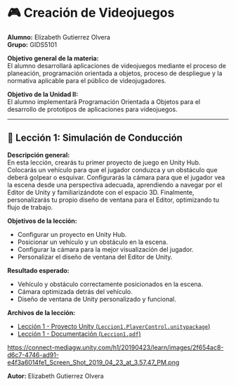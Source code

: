 # 🎮 Creación de Videojuegos 

**Alumno:** Elizabeth Gutierrez Olvera  
**Grupo:** GIDS5101  

**Objetivo general de la materia:**  
El alumno desarrollará aplicaciones de videojuegos mediante el proceso de planeación, programación orientada a objetos, proceso de despliegue y la normativa aplicable para el público de videojugadores.  

**Objetivo de la Unidad II:**  
El alumno implementará Programación Orientada a Objetos para el desarrollo de prototipos de aplicaciones para videojuegos.  

---

## 📘 Lección 1: Simulación de Conducción

**Descripción general:**  
En esta lección, crearás tu primer proyecto de juego en Unity Hub. Colocarás un vehículo para que el jugador conduzca y un obstáculo que deberá golpear o esquivar. Configurarás la cámara para que el jugador vea la escena desde una perspectiva adecuada, aprendiendo a navegar por el Editor de Unity y familiarizándote con el espacio 3D. Finalmente, personalizarás tu propio diseño de ventana para el Editor, optimizando tu flujo de trabajo.

**Objetivos de la lección:**
- Configurar un proyecto en Unity Hub.
- Posicionar un vehículo y un obstáculo en la escena.
- Configurar la cámara para la mejor visualización del jugador.
- Personalizar el diseño de ventana del Editor de Unity.

**Resultado esperado:**
- Vehículo y obstáculo correctamente posicionados en la escena.
- Cámara optimizada detrás del vehículo.
- Diseño de ventana de Unity personalizado y funcional.

**Archivos de la lección:**
- [Lección 1 - Proyecto Unity (`Leccion1.PlayerControl.unitypackage`)](Leccion1.PlayerControl.unitypackage)  
- [Lección 1 - Documentación (`Leccion1.pdf`)](Leccion1.pdf)    

https://connect-mediagw.unity.com/h1/20190423/learn/images/2f654ac8-d6c7-4746-ad91-e4f3a6014fe1_Screen_Shot_2019_04_23_at_3.57.47_PM.png

**Autor:** Elizabeth Gutierrez Olvera 
